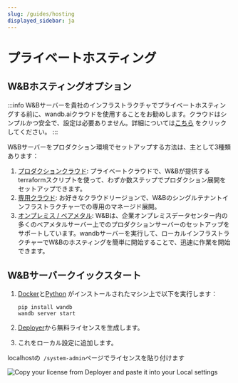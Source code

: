 ```yaml
---
slug: /guides/hosting
displayed_sidebar: ja
---
```


# プライベートホスティング

## W&Bホスティングオプション​

:::info
W&Bサーバーを貴社のインフラストラクチャでプライベートホスティングする前に、wandb.aiクラウドを使用することをお勧めします。クラウドはシンプルかつ安全で、設定は必要ありません。詳細については[こちら](https://docs.wandb.ai/quickstart) をクリックしてください。
:::

W&Bサーバーをプロダクション環境でセットアップする方法は、主として3種類あります：

1. [プロダクションクラウド](setup/private-cloud.md): プライベートクラウドで、W&Bが提供するterraformスクリプトを使って、わずか数ステップでプロダクション展開をセットアップできます。
2. [専用クラウド](setup/dedicated-cloud.md): お好きなクラウドリージョンで、W&Bのシングルテナントインフラストラクチャーでの専用のマネージド展開。
3. [オンプレミス / ベアメタル](setup/on-premise-baremetal.md): W&Bは、企業オンプレミスデータセンター内の多くのベアメタルサーバー上でのプロダクションサーバーのセットアップをサポートしています。wandbサーバーを実行して、ローカルインフラストラクチャーでW&Bのホスティングを簡単に開始することで、迅速に作業を開始できます。

## W&Bサーバークイックスタート​

1.  [Docker](https://www.docker.com)と[Python](https://www.python.org) がインストールされたマシン上で以下を実行します：

    ```
    pip install wandb
    wandb server start
    ```
2. [Deployer](https://deploy.wandb.ai/)から無料ライセンスを生成します。
3. これをローカル設定に追加します。

localhostの` /system-admin`ページでライセンスを貼り付けます

![Copy your license from Deployer and paste it into your Local settings](@site/static/images/hosting/License.gif)
